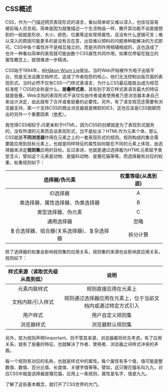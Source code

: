 ## CSS概述

CSS，作为一门描述网页表现形式的语言，看似简单却又难以深入，也往往容易被前端人员忽视。简单是因为就像描述一个生活物品一样，撇开其功能不谈直接想到的一般就是形状、大小、颜色、位置等这些常用属性，且没有什么逻辑可言；难以深入的原因可能更多的是没有去在意，出现难以预料的问题换种能解决的方式即可。CSS中各个属性并不是相互独立的，而是共同作用相辅相成的，这也造成了也许一种看似简单的表现就可能由数个CSS属性共同作用，如果仅停留在独立的属性概念上，就很难进一步精进。

CSS始于1994年，由[Håkon Wium Lie](https://en.wikipedia.org/wiki/H%C3%A5kon_Wium_Lie)提出。当时Web开始被作为电子出版平台，但是无法设置文档样式，这成了作者抱怨的核心，他们无法控制出版页面的表现形式。当时必然不仅有CSS一门样式表语言，为什么CSS最后能胜出成为规范标准呢？CSS的全称是什么，**层叠样式表**，其有别于其它样式表语言最大的特征就是层叠。Web文档的表现形式不该仅仅由作者或者使用者乃至浏览器本身自己来设计决定，由此就有了合并或者层叠的必要性。另外，有了语言规范还需要有浏览器支持，第一个支持CSS的商业浏览器就是微软的IE3，这也应该是CSS脱颖而出的另外一个重要因素（[参考](https://www.w3.org/Style/CSS20/history.html)）。

我觉得CSS相较于JS更亲和于HTML，因为CSS的创建就是为了表现形式服务的，没有所谓的元素而去谈表现形式，岂不是扯淡？HTML作为元素个体，那么CSS就是**不同浏览器**作用在元素之上的一套表现形式的规则。规则构成的集合需要能应用到目标元素上，也就是同样特征的属性如何能在不同的元素上体现，由选择器来决定**规则集**应用的目标。反过来讲，也就是通过选择器为HTML元素赋予类型含义，譬如这个元素是动物、是猫科动物、是狸花猫等等。而选择器有对应的权重，权重规则如下：

|               选择器/伪元素                | 权重等级(从高到底) |
| :----------------------------------------: | :----------------: |
|                  ID选择器                  |         A          |
|      类选择器、属性选择器、伪类选择器      |         B          |
|             类型选择器、伪元素             |         C          |
|                 通用选择器                 |        忽略        |
| 复合选择器、组合器(关系选择器)、复杂选择器 |      拆分计算      |

除了选择器的权重会影响规则集的应用关系，规则集的来源也会影响其应用关系，规则如下：

| 样式来源（读取优先级从高到低） |                             说明                             |
| :----------------------------: | :----------------------------------------------------------: |
|          元素内联样式          |                     规则直接应用在元素上                     |
|       文档内联/引入样式        | 规则通过选择器应用在元素上，位于当前文档内或通过特定方式引入 |
|            用户样式            |                       用户自定义规则集                       |
|           浏览器样式           |                       浏览器默认规则集                       |

另外，若为规则声明!important，则不管其来源，浏览器都将优先考虑。有了应用关系，就有了层叠的特征，也就解决了作者、使用者、浏览器之间样式冲突的矛盾。

每一个规则有对应的名称，也就是样式中的属性。每个属性有多个值，值可能是整数值、数值、百分比值、长度值、关键字值等等。譬如，这只狸花猫名叫九九，对应CSS中就是选择器是狸花猫，应用上一条规则，属性是名字，值是九九。

了解了这些基本概念，就打开了CSS世界的大门。

